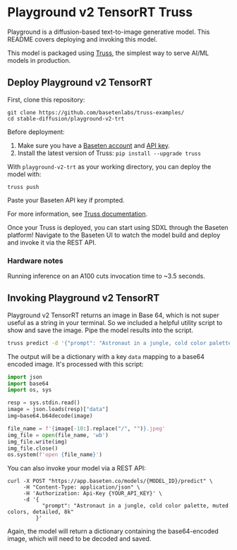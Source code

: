 # Playground v2 TensorRT Truss

Playground is a diffusion-based text-to-image generative model. This README covers deploying and invoking this model.

This model is packaged using [Truss](https://trussml.com), the simplest way to serve AI/ML models in production.

## Deploy Playground v2 TensorRT

First, clone this repository:

```
git clone https://github.com/basetenlabs/truss-examples/
cd stable-diffusion/playground-v2-trt
```

Before deployment:

1. Make sure you have a [Baseten account](https://app.baseten.co/signup) and [API key](https://app.baseten.co/settings/account/api_keys).
2. Install the latest version of Truss: `pip install --upgrade truss`

With `playground-v2-trt` as your working directory, you can deploy the model with:

```
truss push
```

Paste your Baseten API key if prompted.

For more information, see [Truss documentation](https://truss.baseten.co).

Once your Truss is deployed, you can start using SDXL through the Baseten platform! Navigate to the Baseten UI to watch the model build and deploy and invoke it via the REST API.

### Hardware notes

Running inference on an A100 cuts invocation time to ~3.5 seconds.

## Invoking Playground v2 TensorRT

Playground v2 TensorRT returns an image in Base 64, which is not super useful as a string in your terminal. So we included a helpful utility script to show and save the image. Pipe the model results into the script.

```sh
truss predict -d '{"prompt": "Astronaut in a jungle, cold color palette, muted colors, detailed, 8k"}' | python show.py
```

The output will be a dictionary with a key `data` mapping to a base64 encoded image. It's processed with this script:

```python
import json
import base64
import os, sys

resp = sys.stdin.read()
image = json.loads(resp)["data"]
img=base64.b64decode(image)

file_name = f'{image[-10:].replace("/", "")}.jpeg'
img_file = open(file_name, 'wb')
img_file.write(img)
img_file.close()
os.system(f'open {file_name}')
```

You can also invoke your model via a REST API:

```
curl -X POST "https://app.baseten.co/models/{MODEL_ID}/predict" \
     -H "Content-Type: application/json" \
     -H 'Authorization: Api-Key {YOUR_API_KEY}' \
     -d '{
           "prompt": "Astronaut in a jungle, cold color palette, muted colors, detailed, 8k"
         }'
```

Again, the model will return a dictionary containing the base64-encoded image, which will need to be decoded and saved.
